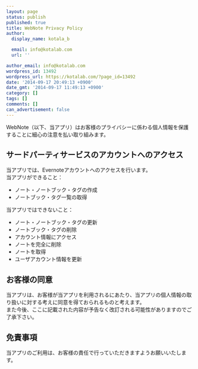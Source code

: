 ```yaml
---
layout: page
status: publish
published: true
title: WebNote Privacy Policy
author:
  display_name: kotala_b

  email: info@kotalab.com
  url: ''

author_email: info@kotalab.com
wordpress_id: 13492
wordpress_url: https://kotalab.com/?page_id=13492
date: '2014-09-17 20:49:13 +0900'
date_gmt: '2014-09-17 11:49:13 +0900'
category: []
tags: []
comments: []
can_advertisement: false
---
```

<p>WebNote（以下、当アプリ）はお客様のプライバシーに係わる個人情報を保護することに細心の注意を払い取り組みます。</p>
<h2>サードパーティサービスのアカウントへのアクセス</h2>
<p>当アプリでは、Evernoteアカウントへのアクセスを行います。<br />
当アプリができること：</p>
<ul>
<li>ノート・ノートブック・タグの作成</li>
<li>ノートブック・タグ一覧の取得</li>
</ul>
<p>当アプリではできないこと：</p>
<ul>
<li>ノート・ノートブック・タグの更新</li>
<li>ノートブック・タグの削除</li>
<li>アカウント情報にアクセス</li>
<li>ノートを完全に削除</li>
<li>ノートを取得</li>
<li>ユーザアカウント情報を更新</li>
</ul>
<h2 class="landing">お客様の同意</h2>
<p>当アプリは、お客様が当アプリを利用されるにあたり、当アプリの個人情報の取り扱いに対する考えに同意を得ておられるものと考えます。<br />
また今後、ここに記載された内容が予告なく改訂される可能性がありますのでご了承下さい。</p>
<h2 class="landing">免責事項</h2>
<p>当アプリのご利用は、お客様の責任で行っていただきますようお願いいたします。</p>
